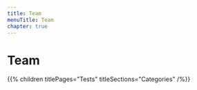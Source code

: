 ```yaml
---
title: Team
menuTitle: Team
chapter: true
---
```


# Team

{{% children titlePages="Tests" titleSections="Categories" /%}}

